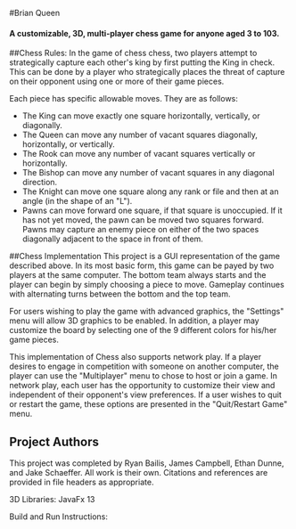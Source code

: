#Brian Queen
#### A customizable, 3D, multi-player chess game for anyone aged 3 to 103.


##Chess Rules:
In the game of chess chess, two players attempt to strategically capture each other's king by first putting the King in check. This can be done by a player who strategically places the threat of capture on their opponent using one or more of their game pieces. 

Each piece has specific allowable moves. They are as follows:
* The King can move exactly one square horizontally, vertically, or diagonally.
* The Queen can move any number of vacant squares diagonally, horizontally, or vertically.
* The Rook can move any number of vacant squares vertically or horizontally.
* The Bishop can move any number of vacant squares in any diagonal direction.
* The Knight can move one square along any rank or file and then at an angle (in the shape of an "L").
* Pawns can move forward one square, if that square is unoccupied. If it has not yet moved, the pawn can be moved two squares forward. Pawns may capture an enemy piece on either of the two spaces diagonally adjacent to the space in front of them.

##Chess Implementation
This project is a GUI representation of the game described above. In its most basic form, this game can be payed by two players at the same computer. The bottom team always starts and the player can begin by simply choosing a piece to move. Gameplay continues with alternating turns between the bottom and the top team. 

For users wishing to play the game with advanced graphics, the "Settings" menu will allow 3D graphics to be enabled. In addition, a player may customize the board by selecting one of the 9 different colors for his/her game pieces.

This implementation of Chess also supports network play. If a player desires to engage in competition with someone on another computer, the player can use the "Multiplayer" menu to chose to host or join a game. In network play, each user has the opportunity to customize their view and independent of their opponent's view preferences. If a user wishes to quit or restart the game, these options are presented in the "Quit/Restart Game" menu.

## Project Authors
This project was completed by Ryan Bailis, James Campbell, Ethan Dunne, and Jake Schaeffer. All work is their own. Citations and references are provided in file headers as appropriate. 

3D Libraries:
JavaFx 13

Build and Run Instructions:


